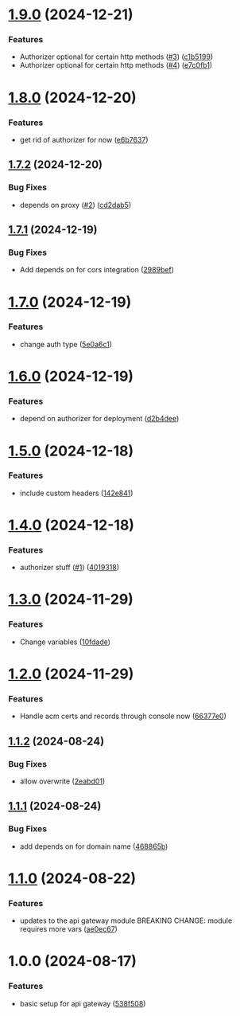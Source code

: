 # [1.9.0](https://github.com/Paradise-Cakes/pc-terraform-modules/compare/v1.8.0...v1.9.0) (2024-12-21)


### Features

* Authorizer optional for certain http methods ([#3](https://github.com/Paradise-Cakes/pc-terraform-modules/issues/3)) ([c1b5199](https://github.com/Paradise-Cakes/pc-terraform-modules/commit/c1b51993edbdf70e17ac7498bc1e8eae7751ca20))
* Authorizer optional for certain http methods ([#4](https://github.com/Paradise-Cakes/pc-terraform-modules/issues/4)) ([e7c0fb1](https://github.com/Paradise-Cakes/pc-terraform-modules/commit/e7c0fb124265c1169bde731801f4c96ad6163316))

# [1.8.0](https://github.com/Paradise-Cakes/pc-terraform-modules/compare/v1.7.2...v1.8.0) (2024-12-20)


### Features

* get rid of authorizer for now ([e6b7637](https://github.com/Paradise-Cakes/pc-terraform-modules/commit/e6b7637e8c98eb936089d27a02b1a5205c4f4317))

## [1.7.2](https://github.com/Paradise-Cakes/pc-terraform-modules/compare/v1.7.1...v1.7.2) (2024-12-20)


### Bug Fixes

* depends on proxy ([#2](https://github.com/Paradise-Cakes/pc-terraform-modules/issues/2)) ([cd2dab5](https://github.com/Paradise-Cakes/pc-terraform-modules/commit/cd2dab594324ed8c0968729a4d2ee1e9a458fb28))

## [1.7.1](https://github.com/Paradise-Cakes/pc-terraform-modules/compare/v1.7.0...v1.7.1) (2024-12-19)


### Bug Fixes

* Add depends on for cors integration ([2989bef](https://github.com/Paradise-Cakes/pc-terraform-modules/commit/2989befbfc81e8c1765cb0ce5b842ba0d3720c75))

# [1.7.0](https://github.com/Paradise-Cakes/pc-terraform-modules/compare/v1.6.0...v1.7.0) (2024-12-19)


### Features

* change auth type ([5e0a6c1](https://github.com/Paradise-Cakes/pc-terraform-modules/commit/5e0a6c17be789a901793a3fc5f4cc66d0f25d102))

# [1.6.0](https://github.com/Paradise-Cakes/pc-terraform-modules/compare/v1.5.0...v1.6.0) (2024-12-19)


### Features

* depend on authorizer for deployment ([d2b4dee](https://github.com/Paradise-Cakes/pc-terraform-modules/commit/d2b4dee6cff448b3914ed367fa6e224b060e5700))

# [1.5.0](https://github.com/Paradise-Cakes/pc-terraform-modules/compare/v1.4.0...v1.5.0) (2024-12-18)


### Features

* include custom headers ([142e841](https://github.com/Paradise-Cakes/pc-terraform-modules/commit/142e841694a9ecebf8fb0a6ee6d15ad6df29781b))

# [1.4.0](https://github.com/Paradise-Cakes/pc-terraform-modules/compare/v1.3.0...v1.4.0) (2024-12-18)


### Features

* authorizer stuff ([#1](https://github.com/Paradise-Cakes/pc-terraform-modules/issues/1)) ([4019318](https://github.com/Paradise-Cakes/pc-terraform-modules/commit/40193186b3f81fc0a2ac8bad46a8009d112a2c4d))

# [1.3.0](https://github.com/Paradise-Cakes/pc-terraform-modules/compare/v1.2.0...v1.3.0) (2024-11-29)


### Features

* Change variables ([10fdade](https://github.com/Paradise-Cakes/pc-terraform-modules/commit/10fdadec2f9411d6bda7a7cf3055cea18f540870))

# [1.2.0](https://github.com/Paradise-Cakes/pc-terraform-modules/compare/v1.1.2...v1.2.0) (2024-11-29)


### Features

* Handle acm certs and records through console now ([66377e0](https://github.com/Paradise-Cakes/pc-terraform-modules/commit/66377e0b2b95704bc81482bddf2a8c4dfcc67a10))

## [1.1.2](https://github.com/Paradise-Cakes/pc-terraform-modules/compare/v1.1.1...v1.1.2) (2024-08-24)


### Bug Fixes

* allow overwrite ([2eabd01](https://github.com/Paradise-Cakes/pc-terraform-modules/commit/2eabd01661ec811776dc22a9cd9419a0aca2a994))

## [1.1.1](https://github.com/Paradise-Cakes/pc-terraform-modules/compare/v1.1.0...v1.1.1) (2024-08-24)


### Bug Fixes

* add depends on for domain name ([468865b](https://github.com/Paradise-Cakes/pc-terraform-modules/commit/468865b508bfe774fdc97840ec83291ced4475fa))

# [1.1.0](https://github.com/Paradise-Cakes/pc-terraform-modules/compare/v1.0.0...v1.1.0) (2024-08-22)


### Features

* updates to the api gateway module BREAKING CHANGE: module requires more vars ([ae0ec67](https://github.com/Paradise-Cakes/pc-terraform-modules/commit/ae0ec6777451d6adc3a0a3ba4dedd6555b1b822a))

# 1.0.0 (2024-08-17)


### Features

* basic setup for api gateway ([538f508](https://github.com/Paradise-Cakes/pc-terraform-modules/commit/538f508dd08cd24dbc4b2d4882e43669b65bb1d7))
